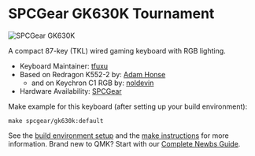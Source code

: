 # SPCGear GK630K Tournament

![SPCGear GK630K](https://i.imgur.com/vxRSWAk.png)

A compact 87-key (TKL) wired gaming keyboard with RGB lighting.

* Keyboard Maintainer: [tfuxu](https://github.com/tfuxu)
* Based on Redragon K552-2 by: [Adam Honse](https://github.com/CalcProgrammer1)
    * and on Keychron C1 RGB by: [noldevin](https://github.com/noldevin)
* Hardware Availability: [SPCGear](https://spcgear.com/en/product/gk630k-tournament-kailh-red-rgb/)

Make example for this keyboard (after setting up your build environment):

    make spcgear/gk630k:default

See the [build environment setup](https://docs.qmk.fm/#/getting_started_build_tools) and the [make instructions](https://docs.qmk.fm/#/getting_started_make_guide) for more information. Brand new to QMK? Start with our [Complete Newbs Guide](https://docs.qmk.fm/#/newbs).
